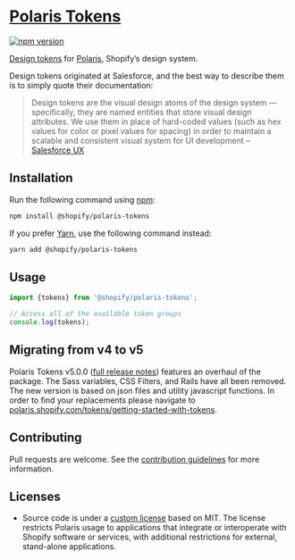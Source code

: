 # [Polaris Tokens](https://polaris.shopify.com/tokens/getting-started-with-tokens)

[![npm version](https://img.shields.io/npm/v/@shopify/polaris-tokens.svg?style=flat)](https://www.npmjs.com/package/@shopify/polaris-tokens)

[Design tokens](https://medium.com/eightshapes-llc/tokens-in-design-systems-25dd82d58421) for [Polaris](https://polaris.shopify.com), Shopify’s design system.

Design tokens originated at Salesforce, and the best way to describe them is to simply quote their documentation:

> Design tokens are the visual design atoms of the design system — specifically, they are named entities that store visual design attributes. We use them in place of hard-coded values (such as hex values for color or pixel values for spacing) in order to maintain a scalable and consistent visual system for UI development – [Salesforce UX](https://www.lightningdesignsystem.com/design-tokens/)

## Installation

Run the following command using [npm](https://www.npmjs.com/):

```bash
npm install @shopify/polaris-tokens
```

If you prefer [Yarn](https://yarnpkg.com/en/), use the following command instead:

```bash
yarn add @shopify/polaris-tokens
```

## Usage

```js
import {tokens} from '@shopify/polaris-tokens';

// Access all of the available token groups
console.log(tokens);
```

## Migrating from v4 to v5

Polaris Tokens v5.0.0 ([full release notes](https://github.com/Shopify/polaris-react/releases/tag/tokens-v5.0.0)) features an overhaul of the package. The Sass variables, CSS Filters, and Rails have all been removed. The new version is based on json files and utility javascript functions. In order to find your replacements please navigate to [polaris.shopify.com/tokens/getting-started-with-tokens](https://polaris.shopify.com/tokens/getting-started-with-tokens).

## Contributing

Pull requests are welcome. See the [contribution guidelines](https://github.com/Shopify/polaris/blob/main/.github/CONTRIBUTING.md) for more information.

## Licenses

- Source code is under a [custom license](https://github.com/Shopify/polaris/blob/main/LICENSE.md) based on MIT. The license restricts Polaris usage to applications that integrate or interoperate with Shopify software or services, with additional restrictions for external, stand-alone applications.
